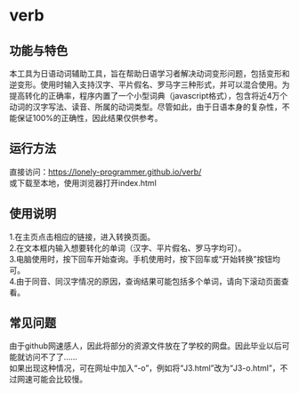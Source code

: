 # verb  

## 功能与特色
本工具为日语动词辅助工具，旨在帮助日语学习者解决动词变形问题，包括变形和逆变形。使用时输入支持汉字、平片假名、罗马字三种形式，并可以混合使用。为提高转化的正确率，程序内置了一个小型词典（javascript格式），包含将近4万个动词的汉字写法、读音、所属的动词类型。尽管如此，由于日语本身的复杂性，不能保证100%的正确性，因此结果仅供参考。  

## 运行方法
直接访问：https://lonely-programmer.github.io/verb/  
或下载至本地，使用浏览器打开index.html

## 使用说明
1.在主页点击相应的链接，进入转换页面。  
2.在文本框内输入想要转化的单词（汉字、平片假名、罗马字均可）。  
3.电脑使用时，按下回车开始查询。手机使用时，按下回车或“开始转换”按钮均可。  
4.由于同音、同汉字情况的原因，查询结果可能包括多个单词，请向下滚动页面查看。

## 常见问题
由于github网速感人，因此将部分的资源文件放在了学校的网盘。因此毕业以后可能就访问不了了……  
如果出现这种情况，可在网址中加入“-o”，例如将“J3.html”改为“J3-o.html”，不过网速可能会比较慢。

